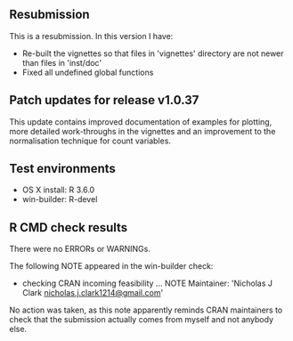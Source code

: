 ## Resubmission
This is a resubmission. In this version I have:

* Re-built the vignettes so that files in 'vignettes' directory are not newer than files in 'inst/doc'
* Fixed all undefined global functions

## Patch updates for release v1.0.37
This update contains improved documentation of examples for plotting, more detailed work-throughs in the vignettes and an improvement to the normalisation technique for count variables.

## Test environments
* OS X install: R 3.6.0
* win-builder: R-devel

## R CMD check results
There were no ERRORs or WARNINGs. 

The following NOTE appeared in the win-builder check:
* checking CRAN incoming feasibility ... NOTE
Maintainer: 'Nicholas J Clark <nicholas.j.clark1214@gmail.com>'

No action was taken, as this note apparently reminds CRAN maintainers to check that the submission actually comes from myself and not anybody else.
